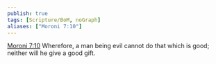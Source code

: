 ```yaml
---
publish: true
tags: [Scripture/BoM, noGraph]
aliases: ["Moroni 7:10"]
---
```

[Moroni 7:10](https://churchofjesuschrist.org/study/scriptures/bofm/moro/7?lang=eng&id=p10#p10) Wherefore, a man being evil cannot do that which is good; neither will he give a good gift.
